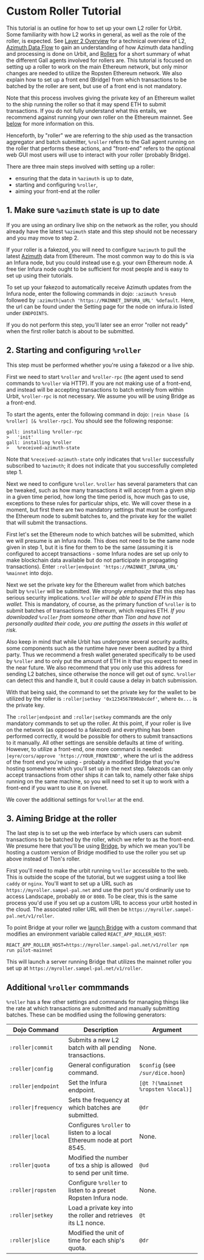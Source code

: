 # Custom Roller Tutorial

This tutorial is an outline for how to set up your own L2 roller for Urbit. Some familiarity with how L2 works in general, as well as the role of the roller, is expected. See [Layer 2 Overview](broken-reference) for a technical overview of L2, [Azimuth Data Flow](../concepts/flow.md) to gain an understanding of how Azimuth data handling and processing is done on Urbit, and [Rollers](../reference/roller.md) for a short summary of what the different Gall agents involved for rollers are. This tutorial is focused on setting up a roller to work on the main Ethereum network, but only minor changes are needed to utilize the Ropsten Ethereum network. We also explain how to set up a front end (Bridge) from which transactions to be batched by the roller are sent, but use of a front end is not mandatory.

Note that this process involves giving the private key of an Ethereum wallet to the ship running the roller so that it may spend ETH to submit transactions. If you do not fully understand what this entails, we recommend against running your own roller on the Ethereum mainnet. See [below](roller-tutorial.md#step2) for more information on this.

Henceforth, by "roller" we are referring to the ship used as the transaction aggregator and batch submitter, `%roller` refers to the Gall agent running on the roller that performs these actions, and "front-end" refers to the optional web GUI most users will use to interact with your roller (probably Bridge).

There are three main steps involved with setting up a roller:

* ensuring that the data in `%azimuth` is up to date,
* starting and configuring `%roller`,
* aiming your front-end at the roller

## 1. Make sure `%azimuth` state is up to date <a href="#id-1-make-sure-azimuth-state-is-up-to-date" id="id-1-make-sure-azimuth-state-is-up-to-date"></a>

If you are using an ordinary live ship on the network as the roller, you should already have the latest `%azimuth` state and this step should not be necessary and you may move to step 2.

If your roller is a fakezod, you will need to configure `%azimuth` to pull the latest [Azimuth](broken-reference) data from Ethereum. The most common way to do this is via an Infura node, but you could instead use e.g. your own Ethereum node. A free tier Infura node ought to be sufficient for most people and is easy to set up using their tutorials.

To set up your fakezod to automatically receive Azimuth updates from the Infura node, enter the following commands in dojo: `:azimuth %resub` followed by `:azimuth|watch 'https://MAINNET_INFURA_URL' %default`. Here, the url can be found under the Setting page for the node on infura.io listed under `ENDPOINTS`.

If you do not perform this step, you'll later see an error "roller not ready" when the first roller batch is about to be submitted.

## 2. Starting and configuring `%roller` <a href="#step2" id="step2"></a>

This step must be performed whether you're using a fakezod or a live ship.

First we need to start `%roller` and `%roller-rpc` (the agent used to send commands to `%roller` via HTTP). If you are not making use of a front-end, and instead will be accepting transactions to batch entirely from within Urbit, `%roller-rpc` is not necessary. We assume you will be using Bridge as a front-end.

To start the agents, enter the following command in dojo: `|rein %base [& %roller] [& %roller-rpc]`. You should see the following response:

```
gall: installing %roller-rpc
>   'init'
gall: installing %roller
>   %received-azimuth-state
```

Note that `%received-azimuth-state` only indicates that `%roller` successfully subscribed to `%azimuth`; it does not indicate that you successfully completed step 1.

Next we need to configure `%roller`. `%roller` has several parameters that can be tweaked, such as how many transactions it will accept from a given ship in a given time period, how long the time period is, how much gas to use, exceptions to these rules for particular ships, etc. We will cover these in a moment, but first there are two mandatory settings that must be configured: the Ethereum node to submit batches to, and the private key for the wallet that will submit the transactions.

First let's set the Ethereum node to which batches will be submitted, which we will presume is an Infura node. This does not need to be the same node given in step 1, but it is fine for them to be the same (assuming it is configured to accept transactions - some Infura nodes are set up only to make blockchain data available but do not participate in propagating transactions). Enter `:roller|endpoint 'https://MAINNET_INFURA_URL' %mainnet` into dojo.

Next we set the private key for the Ethereum wallet from which batches built by `%roller` will be submitted. We _strongly emphasize_ that this step has serious security implications. _`%roller` will be able to spend ETH in this wallet._ This is mandatory, of course, as the primary function of `%roller` is to submit batches of transactions to Ethereum, which requires ETH. _If you downloaded `%roller` from someone other than Tlon and have not personally audited their code, you are putting the assets in this wallet at risk._

Also keep in mind that while Urbit has undergone several security audits, some components such as the runtime have never been audited by a third party. Thus we recommend a fresh wallet generated specifically to be used by `%roller` and to only put the amount of ETH in it that you expect to need in the near future. We also recommend that you only use this address for sending L2 batches, since otherwise the nonce will get out of sync. `%roller` can detect this and handle it, but it could cause a delay in batch submission.

With that being said, the command to set the private key for the wallet to be utilized by the roller is `:roller|setkey '0x1234567890abcdef'`, where `0x...` is the private key.

The `:roller|endpoint` and `:roller|setkey` commands are the only mandatory commands to set up the roller. At this point, if your roller is live on the network (as opposed to a fakezod) and everything has been performed correctly, it would be possible for others to submit transactions to it manually. All other settings are sensible defaults at time of writing. However, to utilize a front-end, one more command is needed: `|eyre/cors/approve 'https://YOUR_FRONTEND'`, where the url is the address of the front end you're using - probably a modified Bridge that you're hosting somewhere which you'll set up in the next step. fakezods can only accept transactions from other ships it can talk to, namely other fake ships running on the same machine, so you will need to set it up to work with a front-end if you want to use it on livenet.

We cover the additional settings for `%roller` at the end.

## 3. Aiming Bridge at the roller <a href="#id-3-aiming-bridge-at-the-roller" id="id-3-aiming-bridge-at-the-roller"></a>

The last step is to set up the web interface by which users can submit transactions to be batched by the roller, which we refer to as the front-end. We presume here that you'll be using [Bridge](https://github.com/urbit/bridge), by which we mean you'll be hosting a custom version of Bridge modified to use the roller you set up above instead of Tlon's roller.

First you'll need to make the urbit running `%roller` accessible to the web. This is outside the scope of the tutorial, but we suggest using a tool like `caddy` or `nginx`. You'll want to set up a URL such as `https://myroller.sampel-pal.net` and use the port you'd ordinarily use to access Landscape, probably `80` or `8080`. To be clear, this is the same process you'd use if you set up a custom URL to access your urbit hosted in the cloud. The associated roller URL will then be `https://myroller.sampel-pal.net/v1/roller`.

To point Bridge at your roller we [launch Bridge](https://github.com/urbit/bridge/blob/master/DEVELOPMENT.md) with a custom command that modifies an environment variable called `REACT_APP_ROLLER_HOST`:

```
REACT_APP_ROLLER_HOST=https://myroller.sampel-pal.net/v1/roller npm run pilot-mainnet
```

This will launch a server running Bridge that utilizes the mainnet roller you set up at `https://myroller.sampel-pal.net/v1/roller`.

## Additional `%roller` commmands <a href="#additional-roller-commmands" id="additional-roller-commmands"></a>

`%roller` has a few other settings and commands for managing things like the rate at which transactions are submitted and manually submitting batches. These can be modified using the following generators:

| Dojo Command         | Description                                                           | Argument                           |
| -------------------- | --------------------------------------------------------------------- | ---------------------------------- |
| `:roller\|commit`    | Submits a new L2 batch with all pending transactions.                 | None.                              |
| `:roller\|config`    | General configuration command.                                        | `$config` (see `/sur/dice.hoon`)   |
| `:roller\|endpoint`  | Set the Infura endpoint.                                              | `[@t ?(%mainnet %ropsten %local)]` |
| `:roller\|frequency` | Sets the frequency at which batches are submitted.                    | `@dr`                              |
| `:roller\|local`     | Configures `%roller` to listen to a local Ethereum node at port 8545. | None.                              |
| `:roller\|quota`     | Modified the number of txs a ship is allowed to send per unit time.   | `@ud`                              |
| `:roller\|ropsten`   | Configure `%roller` to listen to a preset Ropsten Infura node.        | None.                              |
| `:roller\|setkey`    | Load a private key into the roller and retrieves its L1 nonce.        | `@t`                               |
| `:roller\|slice`     | Modified the unit of time for each ship's quota.                      | `@dr`                              |

